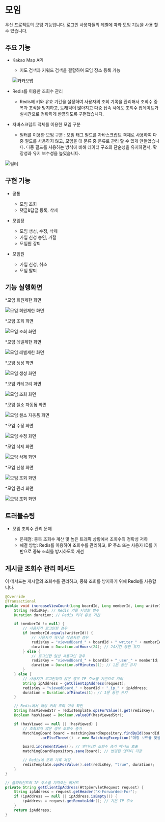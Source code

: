 # 모임

우산 프로젝트의 모임 기능입니다. 로그인 사용자들의 레벨에 따라 모임 기능을 사용 할 수 있습니다.

## 주요 기능

- Kakao Map API
  - 지도 검색과 키워드 검색을 결합하여 모임 장소 등록 기능
  
  ![카카오맵](./matching/39.png)
  
- Redis를 이용한 조회수 관리
  - Redis에 키와 유효 기간을 설정하여 사용자의 조회 기록을 관리해서 조회수 중복과 조작을 방지하고,
  트래픽이 많아지고 다중 접속 시에도 조회수 업데이트가 실시간으로 정확하게 반영되도록 구현했습니다.

- 자바스크립트 객체를 이용한 모임 구분
  - 필터를 이용한 모임 구분  : 모임 태그 필드를 자바스크립트 객체로 사용하여 다중 필드를 사용하지 않고,
  모임을 대 분류 중 분류로 관리 할 수 있게 만들었습니다. 다중 필드를 사용하는 방식에 비해 데이터 구조의 단순성을 유지하면서,
  확장성과 유지 보수성을 높였습니다.

![필터](./matching/40.png)

## 구현 기능

- 공통
  - 모임 조회
  - 댓글&답글 등록, 삭제
  
- 모임장
  - 모임 생성, 수정, 삭제
  - 가입 신청 승인, 거절
  - 모임원 강퇴

- 모임원
  - 가입 신청, 취소
  - 모임 탈퇴

  
## 기능 실행화면

*모임 회원제한 화면

![모임 회원제한 화면](./matching/덕현_모임_비로그인_로그인_권한차이.gif)

*모임 조회 화면

![모임 조회 화면](./matching/덕현_모임_전체_정기_번개_셀소_조회.gif)

*모임 레벨제한 화면

![모임 레벨제한 화면](./matching/덕현_모임_만들기레벨제한.gif)

*모임 생성 화면

![모임 생성 화면](./matching/덕현_모임_모임생성.gif)

*모임 카테고리 화면

![모임 조회 화면](./matching/덕현_모임_카테고리별폼변경과레벨제한.gif)

*모임 셀소 자동폼 화면

![모임 셀소 자동폼 화면](./matching/덕현_모임_셀프소개팅폼자동입력.gif)

*모임 수정 화면

![모임 수정 화면](./matching/덕현_모임_모임수정페이지.gif)

*모임 삭제 화면

![모임 삭제 화면](./matching/덕현_모임_모임삭제.gif)

*모임 신청 화면

![모임 조회 화면](./matching/덕현_모임_신청_취소_탈퇴_거절.gif)

*모임 관리 화면

![모임 조회 화면](./matching/덕현_모임_모임신청관리_모임원관리.gif)

## 트러블슈팅

- 모임 조회수 관리 문제

  - 문제점: 중복 조회수 계산 및 높은 트래픽 상황에서 조회수의 정확성 저하
  - 해결 방법: Redis를 이용하여 조회수를 관리하고, IP 주소 또는 사용자 ID를 기반으로 중복 조회를 방지하도록 개선
 
## 게시글 조회수 관리 메서드

이 메서드는 게시글의 조회수를 관리하고, 중복 조회를 방지하기 위해 Redis를 사용합니다.

```java
@Override
@Transactional
public void increaseViewCount(Long boardId, Long memberId, Long writerId, HttpServletRequest request) {
    String redisKey; // Redis 키를 저장할 변수
    Duration duration; // Redis 키의 유효 기간

    if (memberId != null) {
        // 사용자가 로그인한 경우
        if (memberId.equals(writerId)) {
            // 사용자가 게시글 작성자인 경우
            redisKey = "viewedBoard_" + boardId + "_writer_" + memberId;
            duration = Duration.ofHours(24); // 24시간 동안 유지
        } else {
            // 로그인한 일반 사용자인 경우
            redisKey = "viewedBoard_" + boardId + "_user_" + memberId;
            duration = Duration.ofMinutes(1); // 1분 동안 유지
        }
    } else {
        // 사용자가 로그인하지 않은 경우 IP 주소를 기반으로 처리
        String ipAddress = getClientIpAddress(request);
        redisKey = "viewedBoard_" + boardId + "_ip_" + ipAddress;
        duration = Duration.ofMinutes(1); // 1분 동안 유지
    }

    // Redis에서 해당 키의 조회 여부 확인
    String hasViewedStr = redisTemplate.opsForValue().get(redisKey);
    Boolean hasViewed = Boolean.valueOf(hasViewedStr);

    if (hasViewed == null || !hasViewed) {
        // 조회되지 않은 경우 조회수 증가
        MatchingBoard board = matchingBoardRepository.findById(boardId)
                .orElseThrow(() -> new MatchingException("매칭 보드를 찾을 수 없습니다."));

        board.incrementViews(); // 엔티티의 조회수 증가 메서드 호출
        matchingBoardRepository.save(board); // 변경된 엔티티 저장

        // Redis에 조회 기록 저장
        redisTemplate.opsForValue().set(redisKey, "true", duration);
    }
}

// 클라이언트의 IP 주소를 가져오는 메서드
private String getClientIpAddress(HttpServletRequest request) {
    String ipAddress = request.getHeader("X-Forwarded-For");
    if (ipAddress == null || ipAddress.isEmpty()) {
        ipAddress = request.getRemoteAddr(); // 기본 IP 주소
    }
    return ipAddress;
}



